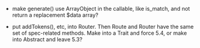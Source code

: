 - make generate() use ArrayObject in the callable, like is_match, and not
  return a replacement $data array?

- put addTokens(), etc, into Router. Then Route and Router have the same set
  of spec-related methods. Make into a Trait and force 5.4, or make into
  Abstract and leave 5.3?

